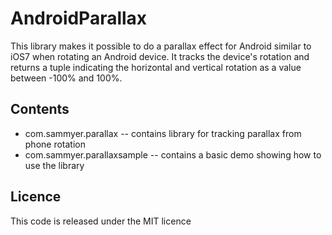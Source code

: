 AndroidParallax
===============

This library makes it possible to do a parallax effect for Android similar to iOS7 when rotating an Android device.  It tracks the device's rotation and returns a tuple indicating the horizontal and vertical rotation as a value between -100% and 100%.


Contents
-------

- com.sammyer.parallax -- contains library for tracking parallax from phone rotation
- com.sammyer.parallaxsample -- contains a basic demo showing how to use the library

Licence
--------
This code is released under the MIT licence
